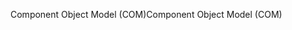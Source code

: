 <span data-ttu-id="3b19d-101">Component Object Model (COM)</span><span class="sxs-lookup"><span data-stu-id="3b19d-101">Component Object Model (COM)</span></span>